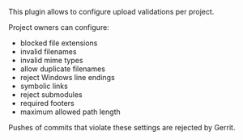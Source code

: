 This plugin allows to configure upload validations per project.

Project owners can configure:

- blocked file extensions
- invalid filenames
- invalid mime types
- allow duplicate filenames
- reject Windows line endings
- symbolic links
- reject submodules
- required footers
- maximum allowed path length

Pushes of commits that violate these settings are rejected by Gerrit.